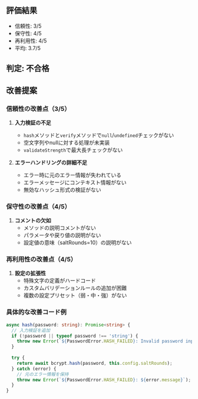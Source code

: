 ## 評価結果
- 信頼性: 3/5
- 保守性: 4/5
- 再利用性: 4/5
- 平均: 3.7/5

## 判定: 不合格

## 改善提案

### 信頼性の改善点（3/5）
1. **入力検証の不足**
   - `hash`メソッドと`verify`メソッドで`null`/`undefined`チェックがない
   - 空文字列やnullに対する処理が未実装
   - `validateStrength`で最大長チェックがない

2. **エラーハンドリングの詳細不足**
   - エラー時に元のエラー情報が失われている
   - エラーメッセージにコンテキスト情報がない
   - 無効なハッシュ形式の検証がない

### 保守性の改善点（4/5）
1. **コメントの欠如**
   - メソッドの説明コメントがない
   - パラメータや戻り値の説明がない
   - 設定値の意味（saltRounds=10）の説明がない

### 再利用性の改善点（4/5）
1. **設定の拡張性**
   - 特殊文字の定義がハードコード
   - カスタムバリデーションルールの追加が困難
   - 複数の設定プリセット（弱・中・強）がない

### 具体的な改善コード例

```typescript
async hash(password: string): Promise<string> {
  // 入力検証を追加
  if (!password || typeof password !== 'string') {
    throw new Error(`${PasswordError.HASH_FAILED}: Invalid password input`);
  }
  
  try {
    return await bcrypt.hash(password, this.config.saltRounds);
  } catch (error) {
    // 元のエラー情報を保持
    throw new Error(`${PasswordError.HASH_FAILED}: ${error.message}`);
  }
}
```
